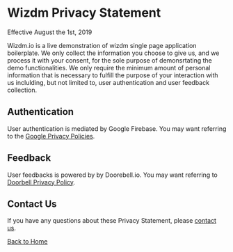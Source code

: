 # Wizdm Privacy Statement

Effective August the 1st, 2019

Wizdm.io is a live demonstration of wizdm single page application boilerplate.
We only collect the information you choose to give us, and we process it with your consent, for the sole purpose of demonsrtating the demo functionalities.
We only require the minimum amount of personal information that is necessary to fulfill the purpose of your interaction with us inclulding, but not limited to, user authentication and user feedback collection. 

## Authentication
User authentication is mediated by Google Firebase. You may want referring to the [Google Privacy Policies](https://policies.google.com/privacy).

## Feedback
User feedbacks is powered by by Doorebell.io. You may want referring to [Doorbell Privacy Policy](https://doorbell.io/privacy-policy).

## Contact Us
If you have any questions about these Privacy Statement, please [contact us](mailto:hello@wizdm.io). 
 
[Back to Home](/)

